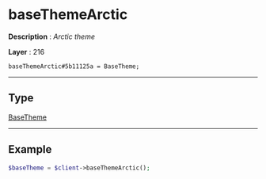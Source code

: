 # baseThemeArctic

**Description** : *Arctic theme*

**Layer** : 216

```tl
baseThemeArctic#5b11125a = BaseTheme;
```

---

## Type

[BaseTheme](type/BaseTheme)

---

## Example

```php
$baseTheme = $client->baseThemeArctic();
```